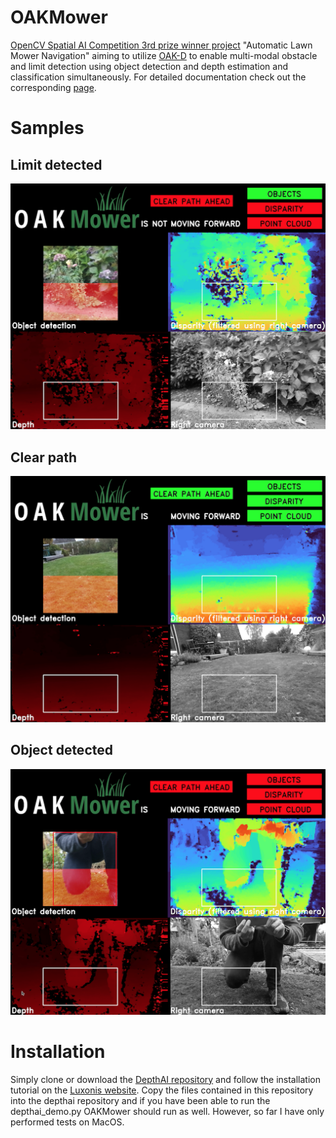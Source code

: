 # OAKMower

[OpenCV Spatial AI Competition 3rd prize winner project](https://opencv.org/opencv-spatial-al-competition-winners-announced/) "Automatic Lawn Mower Navigation" aiming to utilize [OAK-D](https://www.kickstarter.com/projects/opencv/opencv-ai-kit) to enable multi-modal obstacle and limit detection using object detection and depth estimation and classification simultaneously.
For detailed documentation check out the corresponding [page](https://alemamm.github.io/oakmower/).

# Samples

## Limit detected
![OAKMower cockpit when approaching a limit](samples/limit_sample_1200.png)

## Clear path
![OAKMower cockpit when crossing flat area](samples/flat_sample_1200.png)

## Object detected
![OAKMower cockpit when approaching an object](samples/object_sample_1200.png)

# Installation
Simply clone or download the [DepthAI repository](https://github.com/luxonis/depthai) and follow the installation tutorial on the [Luxonis website](https://docs.luxonis.com).
Copy the files contained in this repository into the depthai repository and if you have been able to run the depthai_demo.py OAKMower should run as well. However, so far I have only performed tests on MacOS.
